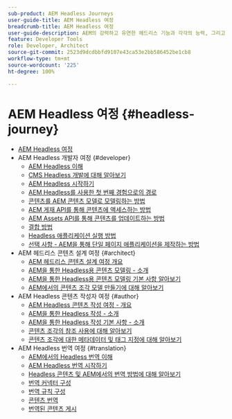 ```yaml
---
sub-product: AEM Headless Journeys
user-guide-title: AEM Headless 여정
breadcrumb-title: AEM Headless 여정
user-guide-description: AEM의 강력하고 유연한 헤드리스 기능과 각각의 능력, 그리고 귀하의 프로젝트에서 이들 기능을 활용하는 방법에 대한 가이드 여정을 받으십시오.
feature: Developer Tools
role: Developer, Architect
source-git-commit: 2523d9dcdbbfd9107e43ca53e2bb586452be1cb8
workflow-type: tm+mt
source-wordcount: '225'
ht-degree: 100%

---
```



# AEM Headless 여정 {#headless-journey}

+ [AEM Headless 여정](/help/journey-headless/home.md)
+ AEM Headless 개발자 여정 {#developer}
   + [AEM Headless 이해](developer/overview.md)
   + [CMS Headless 개발에 대해 알아보기](developer/learn-about.md)
   + [AEM Headless 시작하기](developer/getting-started.md)
   + [AEM Headless를 사용한 첫 번째 경험으로의 경로](developer/path-to-first-experience.md)
   + [콘텐츠를 AEM 콘텐츠 모델로 모델링하는 방법](developer/model-your-content.md)
   + [AEM 게재 API를 통해 콘텐츠에 액세스하는 방법](developer/access-your-content.md)
   + [AEM Assets API를 통해 콘텐츠를 업데이트하는 방법](developer/update-your-content.md)
   + [결합 방법](developer/put-it-all-together.md)
   + [Headless 애플리케이션 실행 방법](developer/go-live.md)
   + [선택 사항 - AEM을 통해 단일 페이지 애플리케이션을 제작하는 방법](developer/create-spa.md)
+ AEM 헤드리스 콘텐츠 설계 여정 {#architect}
   + [AEM 헤드리스 콘텐츠 설계 여정 개요](architect/overview.md)
   + [AEM을 통한 Headless용 콘텐츠 모델링 - 소개](architect/introduction.md)
   + [AEM을 통한 Headless용 콘텐츠 모델링 기본 사항 알아보기](architect/basics.md)
   + [AEM에서의 콘텐츠 조각 모델 만들기에 대해 알아보기](architect/model-structure.md)
+ AEM Headless 콘텐츠 작성자 여정 {#author}
   + [AEM Headless 콘텐츠 작성 여정 - 개요](author/overview.md)
   + [AEM을 통한 Headless 작성 - 소개](author/introduction.md)
   + [AEM을 통한 Headless 작성 기본 사항 - 소개](author/basics.md)
   + [콘텐츠 조각의 참조 사용에 대해 알아보기](author/references.md)
   + [콘텐츠 조각에 대한 메타데이터 및 태그 지정에 대해 알아보기](author/metadata-tagging.md)
+ AEM Headless 번역 여정 {#translation}
   + [AEM에서의 Headless 번역 이해](translation/overview.md)
   + [AEM Headless 번역 시작하기](translation/getting-started.md)
   + [Headless 콘텐츠 및 AEM에서의 번역 방법에 대해 알아보기](translation/learn-about.md)
   + [번역 커넥터 구성](translation/configure-connector.md)
   + [번역 규칙 구성](translation/translation-rules.md)
   + [콘텐츠 번역](translation/translate-content.md)
   + [번역된 콘텐츠 게시](translation/publish-content.md)
